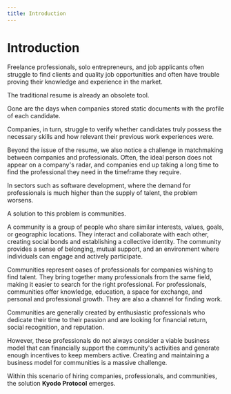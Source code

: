 ```yaml
---
title: Introduction
---
```


# Introduction

Freelance professionals, solo entrepreneurs, and job applicants often struggle to find clients and quality job opportunities and often have trouble proving their knowledge and experience in the market.

The traditional resume is already an obsolete tool.

Gone are the days when companies stored static documents with the profile of each candidate.

Companies, in turn, struggle to verify whether candidates truly possess the necessary skills and how relevant their previous work experiences were.

Beyond the issue of the resume, we also notice a challenge in matchmaking between companies and professionals. Often, the ideal person does not appear on a company's radar, and companies end up taking a long time to find the professional they need in the timeframe they require.

In sectors such as software development, where the demand for professionals is much higher than the supply of talent, the problem worsens.

A solution to this problem is communities.

A community is a group of people who share similar interests, values, goals, or geographic locations. They interact and collaborate with each other, creating social bonds and establishing a collective identity. The community provides a sense of belonging, mutual support, and an environment where individuals can engage and actively participate.

Communities represent oases of professionals for companies wishing to find talent. They bring together many professionals from the same field, making it easier to search for the right professional. For professionals, communities offer knowledge, education, a space for exchange, and personal and professional growth. They are also a channel for finding work.

Communities are generally created by enthusiastic professionals who dedicate their time to their passion and are looking for financial return, social recognition, and reputation.

However, these professionals do not always consider a viable business model that can financially support the community's activities and generate enough incentives to keep members active. Creating and maintaining a business model for communities is a massive challenge.

Within this scenario of hiring companies, professionals, and communities, the solution **Kyodo Protocol** emerges.
